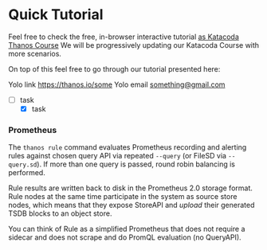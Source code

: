# Quick Tutorial

Feel free to check the free, in-browser interactive
tutorial [as Katacoda Thanos Course](https://katacoda.com/bwplotka/courses/thanos)
We will be progressively updating our
Katacoda Course with more scenarios.

On top of this feel free to go through our tutorial presented here:

Yolo link https://thanos.io/some
Yolo email something@gmail.com

* [ ] task
  * [X] task

### Prometheus

The `thanos rule` command evaluates Prometheus recording and alerting rules
against chosen query API via repeated `--query` (or FileSD via `--query.sd`).
If more than one query is passed, round robin balancing is performed.

Rule results are written back to disk in the Prometheus 2.0 storage format.
Rule nodes at the same time participate in the system as source store nodes,
which means that they expose StoreAPI and *upload* their generated TSDB blocks
to an object store.

You can think of Rule as a simplified Prometheus that does not require
a sidecar and does not scrape and do PromQL evaluation (no QueryAPI).
